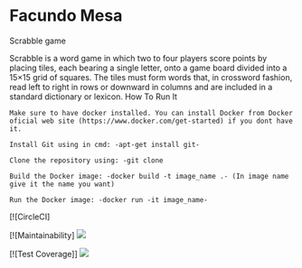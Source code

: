 # Facundo Mesa 

Scrabble game 

Scrabble is a word game in which two to four players score points by placing tiles, each bearing a single letter, onto a game board divided into a 15×15 grid of squares. The tiles must form words that, in crossword fashion, read left to right in rows or downward in columns and are included in a standard dictionary or lexicon.
How To Run It

    Make sure to have docker installed. You can install Docker from Docker oficial web site (https://www.docker.com/get-started) if you dont have it.

    Install Git using in cmd: -apt-get install git-

    Clone the repository using: -git clone 

    Build the Docker image: -docker build -t image_name .- (In image name give it the name you want)

    Run the Docker image: -docker run -it image_name-

[![CircleCI]

[![Maintainability] <a href="https://codeclimate.com/github/um-computacion-tm/scrabble-2023-Facundomesa/maintainability"><img src="https://api.codeclimate.com/v1/badges/8443c79477a290a20954/maintainability" /></a>

[![Test Coverage]] <a href="https://codeclimate.com/github/um-computacion-tm/scrabble-2023-Facundomesa/test_coverage"><img src="https://api.codeclimate.com/v1/badges/8443c79477a290a20954/test_coverage" /></a>